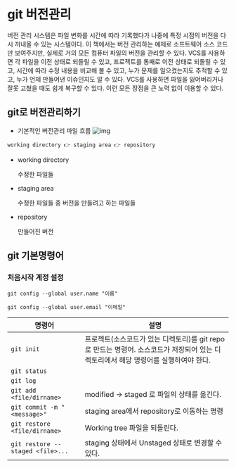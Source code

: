 # git 버전관리

버전 관리 시스템은 파일 변화를 시간에 따라 기록했다가 나중에 특정 시점의 버전을 다시 꺼내올 수 있는 시스템이다. 이 책에서는 버전 관리하는 예제로 소프트웨어 소스 코드만 보여주지만, 실제로 거의 모든 컴퓨터 파일의 버전을 관리할 수 있다. VCS를 사용하면 각 파일을 이전 상태로 되돌릴 수 있고, 프로젝트를 통째로 이전 상태로 되돌릴 수 있고, 시간에 따라 수정 내용을 비교해 볼 수 있고, 누가 문제를 일으켰는지도 추적할 수 있고, 누가 언제 만들어낸 이슈인지도 알 수 있다. VCS를 사용하면 파일을 잃어버리거나 잘못 고쳤을 때도 쉽게 복구할 수 있다. 이런 모든 장점을 큰 노력 없이 이용할 수 있다.



## git로 버전관리하기

* 기본적인 버전관리 파일 흐름
 ![img](https://res.cloudinary.com/practicaldev/image/fetch/s--Si7ksd-d--/c_limit%2Cf_auto%2Cfl_progressive%2Cq_auto%2Cw_880/https://cdn-images-1.medium.com/max/800/1%2AdiRLm1S5hkVoh5qeArND0Q.png)

```
working directory 👉 staging area 👉 repository
```

* working directory

  수정한 파일들

* staging area

  수정한 파일들 중 버전을 만들려고 하는 파일들

* repository

  만들어진 버전

  

## git 기본명령어

### 처음시작 계정 설정

``git config --global user.name "이름" ``

``git config --global user.email "이메일"``

| 명령어                           | 설명                                                         |
| -------------------------------- | ------------------------------------------------------------ |
| `git init`                       | 프로젝트(소스코드가 있는 디렉토리)를 git repo로 만드는 명령어. 소스코드가 저장되어 있는 디렉토리에서 해당 명령어를 실행하여야 한다. |
| `git status`                     |                                                              |
| `git log`                        |                                                              |
| `git add <file/dirname>`         | modified -> staged 로 파일의 상태를 옮긴다.                  |
| `git commit -m "<message>"`      | staging area에서 repository로 이동하는 명령                  |
| `git restore <file/dirname>`     | Working tree 파일을 되돌린다.                                |
| `git restore --staged <file>...` | staging 상태에서 Unstaged 상태로 변경할 수 있다.             |
